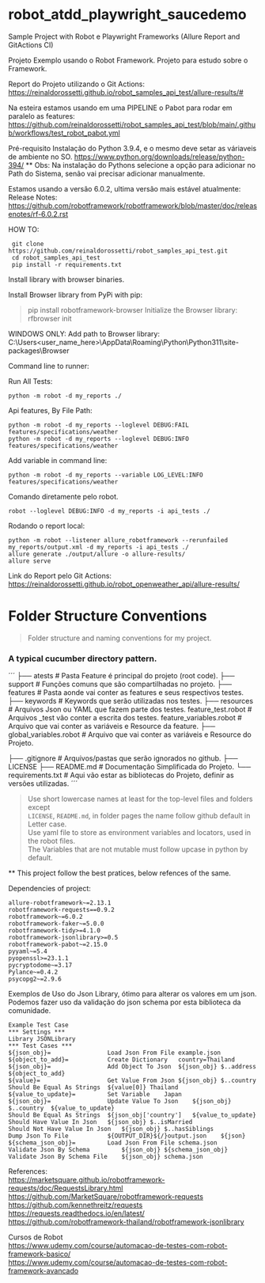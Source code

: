 # robot_atdd_playwright_saucedemo
Sample Project with Robot e Playwright Frameworks (Allure Report and GitActions CI)

Projeto Exemplo usando o Robot Framework. Projeto para estudo sobre o Framework.  

Report do Projeto utilizando o Git Actions:   
https://reinaldorossetti.github.io/robot_samples_api_test/allure-results/#  

Na esteira estamos usando em uma PIPELINE o Pabot para rodar em paralelo as features:  
https://github.com/reinaldorossetti/robot_samples_api_test/blob/main/.github/workflows/test_robot_pabot.yml  

Pré-requisito Instalação do Python 3.9.4, e o mesmo deve setar as váriaveis de ambiente no SO.
https://www.python.org/downloads/release/python-394/
** Obs: Na instalação do Pythons selecione a opção para adicionar no Path do Sistema, senão vai precisar adicionar manualmente.

Estamos usando a versão 6.0.2, ultima versão mais estável atualmente:
Release Notes: https://github.com/robotframework/robotframework/blob/master/doc/releasenotes/rf-6.0.2.rst

HOW TO:
```
 git clone https://github.com/reinaldorossetti/robot_samples_api_test.git
 cd robot_samples_api_test   
 pip install -r requirements.txt
```

Install library with browser binaries.

Install Browser library from PyPi with pip:
> pip install robotframework-browser
Initialize the Browser library:
> rfbrowser init

WINDOWS ONLY: Add path to Browser library: 
C:\Users\<user_name_here>\AppData\Roaming\Python\Python311\site-packages\Browser


Command line to runner:

Run All Tests:
```
python -m robot -d my_reports ./  
```
Api features, By File Path:
```
python -m robot -d my_reports --loglevel DEBUG:FAIL features/specifications/weather
python -m robot -d my_reports --loglevel DEBUG:INFO features/specifications/weather
```

Add variable in command line:
```
python -m robot -d my_reports --variable LOG_LEVEL:INFO features/specifications/weather
```

Comando diretamente pelo robot.
```
robot --loglevel DEBUG:INFO -d my_reports -i api_tests ./  
```
Rodando o report local:
```
python -m robot --listener allure_robotframework --rerunfailed my_reports/output.xml -d my_reports -i api_tests ./ 
allure generate ./output/allure -o allure-results/
allure serve
```

Link do Report pelo Git Actions:
https://reinaldorossetti.github.io/robot_openweather_api/allure-results/

Folder Structure Conventions
============================

> Folder structure and naming conventions for my project.

### A typical cucumber directory pattern.
´´´
├── atests                      # Pasta Feature é principal do projeto (root code).
    ├── support                 # Funções comuns que são compartilhadas no projeto.
    ├── features                # Pasta aonde vai conter as features e seus respectivos testes.
        ├── keywords            # Keywords que serão utilizadas nos testes.
        ├── resources           # Arquivos Json ou YAML que fazem parte dos testes.
        feature_test.robot      # Arquivos _test vão conter a escrita dos testes.
        feature_variables.robot # Arquivo que vai conter as variáveis e Resource da feature. 
    ├── global_variables.robot  # Arquivo que vai conter as variáveis e Resource do Projeto. 

├── .gitignore                  # Arquivos/pastas que serão ignorados no github.
├── LICENSE
├── README.md                   # Documentação Simplificada do Projeto.
└── requirements.txt          # Aqui vão estar as bibliotecas do Projeto, definir as versões utilizadas.
´´´

> Use short lowercase names at least for the top-level files and folders except  
> `LICENSE`, `README.md`, in folder pages the name follow github default in Letter case.  
> Use yaml file to store as environment variables and locators, used in the robot files.   
> The Variables that are not mutable must follow upcase in python by default.  

** This project follow the best pratices, below refences of the same.

Dependencies of project:
```
allure-robotframework~=2.13.1
robotframework-requests==0.9.2
robotframework~=6.0.2
robotframework-faker~=5.0.0
robotframework-tidy>=4.1.0
robotframework-jsonlibrary>=0.5
robotframework-pabot~=2.15.0
pyyaml~=5.4
pyopenssl>=23.1.1
pycryptodome~=3.17
Pylance~=0.4.2
psycopg2~=2.9.6
```

Exemplos de Uso do Json Library, ótimo para alterar os valores em um json.
Podemos fazer uso da validação do json schema por esta biblioteca da comunidade.
```
Example Test Case
*** Settings ***				
Library	JSONLibrary			
*** Test Cases ***				
${json_obj}=	            Load Json From File	example.json		
${object_to_add}=	        Create Dictionary	country=Thailand		
${json_obj}=	            Add Object To Json	${json_obj}	$..address	${object_to_add}
${value}=	                Get Value From Json	${json_obj}	$..country	
Should Be Equal As Strings	${value[0]}	Thailand		
${value_to_update}=	        Set Variable	Japan		
${json_obj}=	            Update Value To Json	${json_obj}	$..country	${value_to_update}
Should Be Equal As Strings	${json_obj['country']	${value_to_update}		
Should Have Value In Json	${json_obj}	$..isMarried		
Should Not Have Value In Json	${json_obj}	$..hasSiblings		
Dump Json To File	        ${OUTPUT_DIR}${/}output.json	${json}		
${schema_json_obj}=	        Load Json From File	schema.json		
Validate Json By Schema	        ${json_obj}	${schema_json_obj}		
Validate Json By Schema File	${json_obj}	schema.json		
```

References:    
https://marketsquare.github.io/robotframework-requests/doc/RequestsLibrary.html  
https://github.com/MarketSquare/robotframework-requests  
https://github.com/kennethreitz/requests  
https://requests.readthedocs.io/en/latest/  
https://github.com/robotframework-thailand/robotframework-jsonlibrary

Cursos de Robot  
https://www.udemy.com/course/automacao-de-testes-com-robot-framework-basico/  
https://www.udemy.com/course/automacao-de-testes-com-robot-framework-avancado    
